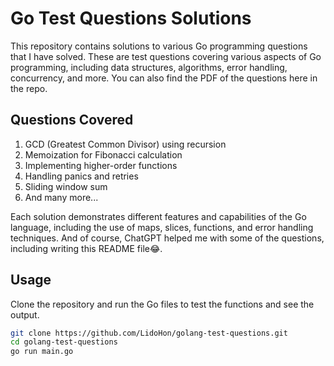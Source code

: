 # Go Test Questions Solutions

This repository contains solutions to various Go programming questions that I have solved. These are test questions covering various aspects of Go programming, including data structures, algorithms, error handling, concurrency, and more. You can also find the PDF of the questions here in the repo.

## Questions Covered

1. GCD (Greatest Common Divisor) using recursion
2. Memoization for Fibonacci calculation
3. Implementing higher-order functions
4. Handling panics and retries
5. Sliding window sum
6. And many more...

Each solution demonstrates different features and capabilities of the Go language, including the use of maps, slices, functions, and error handling techniques. And of course, ChatGPT helped me with some of the questions, including writing this README file😂.

## Usage

Clone the repository and run the Go files to test the functions and see the output.

```bash
git clone https://github.com/LidoHon/golang-test-questions.git
cd golang-test-questions
go run main.go
```
